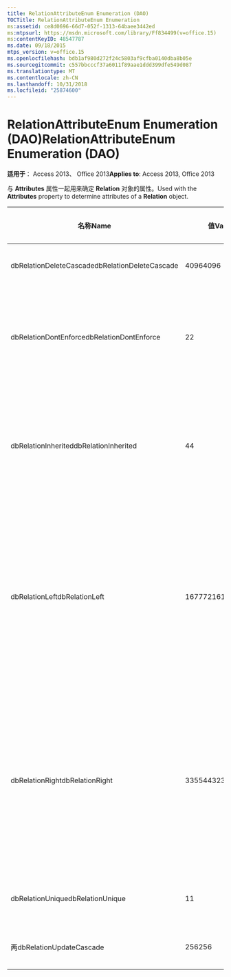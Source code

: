 ```yaml
---
title: RelationAttributeEnum Enumeration (DAO)
TOCTitle: RelationAttributeEnum Enumeration
ms:assetid: ce8d0696-66d7-052f-1313-64baee3442ed
ms:mtpsurl: https://msdn.microsoft.com/library/Ff834499(v=office.15)
ms:contentKeyID: 48547787
ms.date: 09/18/2015
mtps_version: v=office.15
ms.openlocfilehash: bdb1af980d272f24c5803af9cfba0140dba8b05e
ms.sourcegitcommit: c557bbcccf37a6011f89aae1ddd399dfe549d087
ms.translationtype: MT
ms.contentlocale: zh-CN
ms.lasthandoff: 10/31/2018
ms.locfileid: "25874600"
---
```

# <a name="relationattributeenum-enumeration-dao"></a><span data-ttu-id="6b1d0-102">RelationAttributeEnum Enumeration (DAO)</span><span class="sxs-lookup"><span data-stu-id="6b1d0-102">RelationAttributeEnum Enumeration (DAO)</span></span>


<span data-ttu-id="6b1d0-103">**适用于**： Access 2013、 Office 2013</span><span class="sxs-lookup"><span data-stu-id="6b1d0-103">**Applies to**: Access 2013, Office 2013</span></span>

<span data-ttu-id="6b1d0-104">与 **Attributes** 属性一起用来确定 **Relation** 对象的属性。</span><span class="sxs-lookup"><span data-stu-id="6b1d0-104">Used with the **Attributes** property to determine attributes of a **Relation** object.</span></span>

<table>
<colgroup>
<col style="width: 33%" />
<col style="width: 33%" />
<col style="width: 33%" />
</colgroup>
<thead>
<tr class="header">
<th><p><span data-ttu-id="6b1d0-105">名称</span><span class="sxs-lookup"><span data-stu-id="6b1d0-105">Name</span></span></p></th>
<th><p><span data-ttu-id="6b1d0-106">值</span><span class="sxs-lookup"><span data-stu-id="6b1d0-106">Value</span></span></p></th>
<th><p><span data-ttu-id="6b1d0-107">说明</span><span class="sxs-lookup"><span data-stu-id="6b1d0-107">Description</span></span></p></th>
</tr>
</thead>
<tbody>
<tr class="odd">
<td><p><span data-ttu-id="6b1d0-108">dbRelationDeleteCascade</span><span class="sxs-lookup"><span data-stu-id="6b1d0-108">dbRelationDeleteCascade</span></span></p></td>
<td><p><span data-ttu-id="6b1d0-109">4096</span><span class="sxs-lookup"><span data-stu-id="6b1d0-109">4096</span></span></p></td>
<td><p><span data-ttu-id="6b1d0-110">级联删除</span><span class="sxs-lookup"><span data-stu-id="6b1d0-110">Deletions cascade</span></span></p></td>
</tr>
<tr class="even">
<td><p><span data-ttu-id="6b1d0-111">dbRelationDontEnforce</span><span class="sxs-lookup"><span data-stu-id="6b1d0-111">dbRelationDontEnforce</span></span></p></td>
<td><p><span data-ttu-id="6b1d0-112">2</span><span class="sxs-lookup"><span data-stu-id="6b1d0-112">2</span></span></p></td>
<td><p><span data-ttu-id="6b1d0-113">不实施关系（无参照完整性）</span><span class="sxs-lookup"><span data-stu-id="6b1d0-113">Relationship not enforced (no referential integrity)</span></span></p></td>
</tr>
<tr class="odd">
<td><p><span data-ttu-id="6b1d0-114">dbRelationInherited</span><span class="sxs-lookup"><span data-stu-id="6b1d0-114">dbRelationInherited</span></span></p></td>
<td><p><span data-ttu-id="6b1d0-115">4</span><span class="sxs-lookup"><span data-stu-id="6b1d0-115">4</span></span></p></td>
<td><p><span data-ttu-id="6b1d0-116">关系存在于包含两个链接表的数据库中</span><span class="sxs-lookup"><span data-stu-id="6b1d0-116">Relationship exists in the database containing the two linked tables</span></span></p></td>
</tr>
<tr class="even">
<td><p><span data-ttu-id="6b1d0-117">dbRelationLeft</span><span class="sxs-lookup"><span data-stu-id="6b1d0-117">dbRelationLeft</span></span></p></td>
<td><p><span data-ttu-id="6b1d0-118">16777216</span><span class="sxs-lookup"><span data-stu-id="6b1d0-118">16777216</span></span></p></td>
<td><p><span data-ttu-id="6b1d0-p101">仅适用于 Microsoft Access。在设计视图中，将“左联接”显示为默认的联接类型。</span><span class="sxs-lookup"><span data-stu-id="6b1d0-p101">Microsoft Access only. In Design view, display a LEFT JOIN as the default join type.</span></span></p></td>
</tr>
<tr class="odd">
<td><p><span data-ttu-id="6b1d0-121">dbRelationRight</span><span class="sxs-lookup"><span data-stu-id="6b1d0-121">dbRelationRight</span></span></p></td>
<td><p><span data-ttu-id="6b1d0-122">33554432</span><span class="sxs-lookup"><span data-stu-id="6b1d0-122">33554432</span></span></p></td>
<td><p><span data-ttu-id="6b1d0-p102">仅适用于 Microsoft Access。在设计视图中，将“右联接”显示为默认的联接类型。</span><span class="sxs-lookup"><span data-stu-id="6b1d0-p102">Microsoft Access only. In Design view, display a RIGHT JOIN as the default join type.</span></span></p></td>
</tr>
<tr class="even">
<td><p><span data-ttu-id="6b1d0-125">dbRelationUnique</span><span class="sxs-lookup"><span data-stu-id="6b1d0-125">dbRelationUnique</span></span></p></td>
<td><p><span data-ttu-id="6b1d0-126">1</span><span class="sxs-lookup"><span data-stu-id="6b1d0-126">1</span></span></p></td>
<td><p><span data-ttu-id="6b1d0-127">一对一关系</span><span class="sxs-lookup"><span data-stu-id="6b1d0-127">One-to-one relationship</span></span></p></td>
</tr>
<tr class="odd">
<td><p><span data-ttu-id="6b1d0-128">两</span><span class="sxs-lookup"><span data-stu-id="6b1d0-128">dbRelationUpdateCascade</span></span></p></td>
<td><p><span data-ttu-id="6b1d0-129">256</span><span class="sxs-lookup"><span data-stu-id="6b1d0-129">256</span></span></p></td>
<td><p><span data-ttu-id="6b1d0-130">级联更新</span><span class="sxs-lookup"><span data-stu-id="6b1d0-130">Updates cascade</span></span></p></td>
</tr>
</tbody>
</table>

